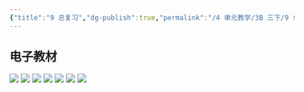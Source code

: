 ```yaml
---
{"title":"9 总复习","dg-publish":true,"permalink":"/4 单元教学/3B 三下/9 总复习/","dgPassFrontmatter":true,"noteIcon":""}
---
```



## 电子教材

<p class="grid-4">
	<img loading="lazy" decoding="async" src="https://book.pep.com.cn/1221001302141/files/mobile/107.jpg">
	<img loading="lazy" decoding="async" src="https://book.pep.com.cn/1221001302141/files/mobile/108.jpg">
	<img loading="lazy" decoding="async" src="https://book.pep.com.cn/1221001302141/files/mobile/109.jpg">
	<img loading="lazy" decoding="async" src="https://book.pep.com.cn/1221001302141/files/mobile/110.jpg">
	<img loading="lazy" decoding="async" src="https://book.pep.com.cn/1221001302141/files/mobile/111.jpg">
	<img loading="lazy" decoding="async" src="https://book.pep.com.cn/1221001302141/files/mobile/112.jpg">
	<img loading="lazy" decoding="async" src="https://book.pep.com.cn/1221001302141/files/mobile/113.jpg">
</p>

